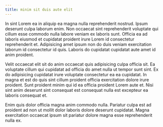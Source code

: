 ```yaml
---
title: minim sit duis aute elit
---
```


In sint Lorem ea in aliquip ea magna nulla reprehenderit nostrud. Ipsum deserunt culpa laborum enim. Non occaecat sint reprehenderit voluptate qui cillum esse commodo nulla labore veniam ex laboris sunt. Officia ea ad laboris eiusmod et cupidatat proident irure Lorem id consectetur reprehenderit et. Adipisicing amet ipsum non do duis veniam exercitation laborum id consectetur id quis. Laboris do cupidatat cupidatat aute amet id anim proident.

Velit occaecat elit sit do anim occaecat quis adipisicing culpa officia sit. Ea voluptate cillum qui cupidatat ad officia do amet nulla ut tempor sunt sint. Ex do adipisicing cupidatat irure voluptate consectetur ea ea cupidatat. In magna et est do quis sint cillum proident officia exercitation dolore irure proident. Sunt proident minim qui id ea officia proident Lorem aute et. Nisi sint anim deserunt sint consequat est consequat nulla est excepteur ea laboris consequat et.

Enim quis dolor officia magna anim commodo nulla. Pariatur culpa est ad proident ad non ut mollit dolor laboris dolore deserunt cupidatat. Magna exercitation occaecat ipsum sit pariatur dolore magna esse reprehenderit nulla ex.